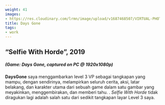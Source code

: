 ```yaml
---
weight: 41
images:
- https://res.cloudinary.com/lrmn/image/upload/v1687468507/VIRTUAL-PHOTOGRAPHY/daysgone/dsyy_xeyla5.jpg
title: Days Gone
tags:
- work
---
```


## “Selfie With Horde”, 2019
##### (Game: Days Gone, captured on PC @ 1920x1080p)

**DaysGone** saya menggambarkan level 3 VP sebagai tangkapan yang mampu, dengan sendirinya, melampirkan seluruh cerita, aksi, latar belakang, dan karakter utama dari sebuah game dalam satu gambar yang meyakinkan, menggembirakan, dan memberi tahu. . *Selfie With Horde* tidak diragukan lagi adalah salah satu dari sedikit tangkapan layar Level 3 saya.
